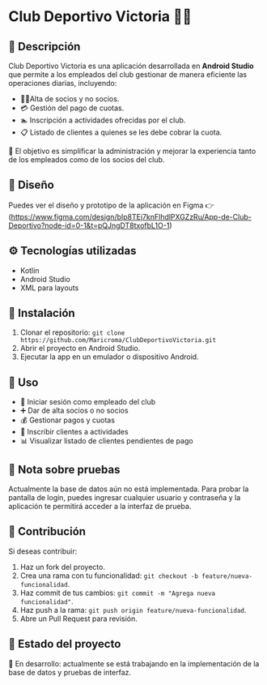 # Club Deportivo Victoria 🏋️‍♂️

## 📝 Descripción
Club Deportivo Victoria es una aplicación desarrollada en **Android Studio** que permite a los empleados del club gestionar de manera eficiente las operaciones diarias, incluyendo:

* 🧍‍♂️Alta de socios y no socios.
* 💳 Gestión del pago de cuotas.
* 🏊 Inscripción a actividades ofrecidas por el club.
* 📋 Listado de clientes a quienes se les debe cobrar la cuota.

🎯 El objetivo es simplificar la administración y mejorar la experiencia tanto de los empleados como de los socios del club.

## 🎨 Diseño
Puedes ver el diseño y prototipo de la aplicación en Figma 👉 (https://www.figma.com/design/bIp8TEj7knFlhdlPXGZzRu/App-de-Club-Deportivo?node-id=0-1&t=pQJngDT8txofbL1O-1)

## ⚙️ Tecnologías utilizadas
- Kotlin
- Android Studio
- XML para layouts

## 🚀 Instalación
1. Clonar el repositorio: `git clone https://github.com/Maricroma/ClubDeportivoVictoria.git`
2. Abrir el proyecto en Android Studio.
3. Ejecutar la app en un emulador o dispositivo Android.

## 📱 Uso

* 🔐 Iniciar sesión como empleado del club
* ➕ Dar de alta socios o no socios
* 💰 Gestionar pagos y cuotas
* 🏸 Inscribir clientes a actividades
* 📊 Visualizar listado de clientes pendientes de pago

## 🧪 Nota sobre pruebas

Actualmente la base de datos aún no está implementada.
Para probar la pantalla de login, puedes ingresar cualquier usuario y contraseña y la aplicación te permitirá acceder a la interfaz de prueba.

## 🤝 Contribución

Si deseas contribuir:

1. Haz un fork del proyecto.
2. Crea una rama con tu funcionalidad: `git checkout -b feature/nueva-funcionalidad`.
3. Haz commit de tus cambios: `git commit -m "Agrega nueva funcionalidad"`.
4. Haz push a la rama: `git push origin feature/nueva-funcionalidad`.
5. Abre un Pull Request para revisión.

## 🧷 Estado del proyecto

🚧 En desarrollo: actualmente se está trabajando en la implementación de la base de datos y pruebas de interfaz.

